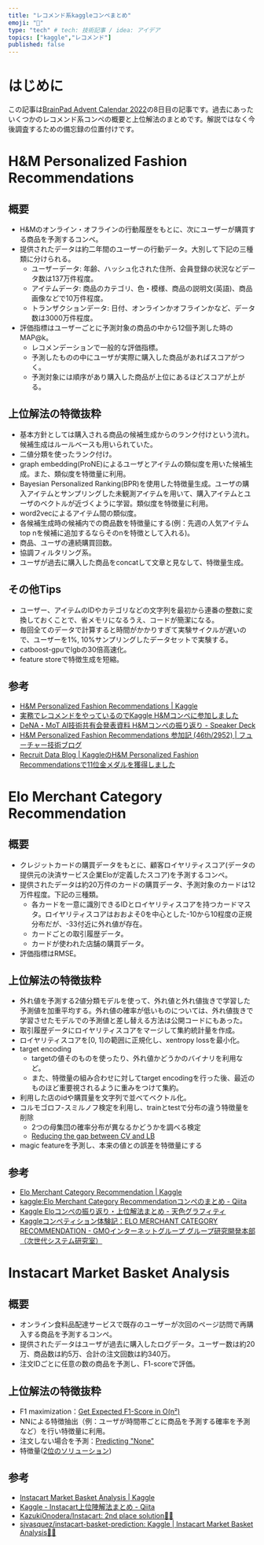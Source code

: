 ```yaml
---
title: "レコメンド系kaggleコンペまとめ"
emoji: "👋"
type: "tech" # tech: 技術記事 / idea: アイデア
topics: ["kaggle","レコメンド"]
published: false
---
```


# はじめに

この記事は[BrainPad Advent Calendar 2022](https://qiita.com/advent-calendar/2022/brainpad)の8日目の記事です。過去にあったいくつかのレコメンド系コンペの概要と上位解法のまとめです。解説ではなく今後調査するための備忘録の位置付けです。

# H&M Personalized Fashion Recommendations

## 概要

- H&Mのオンライン・オフラインの行動履歴をもとに、次にユーザーが購買する商品を予測するコンペ。
- 提供されたデータは約二年間のユーザーの行動データ。大別して下記の三種類に分けられる。
  - ユーザーデータ: 年齢、ハッシュ化された住所、会員登録の状況などデータ数は137万件程度。
  - アイテムデータ: 商品のカテゴリ、色・模様、商品の説明文(英語)、商品画像などで10万件程度。
  - トランザクションデータ: 日付、オンラインかオフラインかなど、データ数は3000万件程度。
- 評価指標はユーザーごとに予測対象の商品の中から12個予測した時のMAP@k。
  - レコメンデーションで一般的な評価指標。
  - 予測したものの中にユーザが実際に購入した商品があればスコアがつく。
  - 予測対象には順序があり購入した商品が上位にあるほどスコアが上がる。

## 上位解法の特徴抜粋

- 基本方針としては購入される商品の候補生成からのランク付けという流れ。候補生成はルールベースも用いられていた。
- 二値分類を使ったランク付け。
- graph embedding(ProNE)によるユーザとアイテムの類似度を用いた候補生成。また、類似度を特徴量に利用。
- Bayesian Personalized Ranking(BPR)を使用した特徴量生成。ユーザの購入アイテムとサンプリングした未観測アイテムを用いて、購入アイテムとユーザのベクトルが近づくように学習。類似度を特徴量に利用。
- word2vecによるアイテム間の類似度。
- 各候補生成時の候補内での商品数を特徴量にする(例：先週の人気アイテムtop nを候補に追加するならそのnを特徴として入れる)。
- 商品、ユーザの連続購買回数。
- 協調フィルタリング系。
- ユーザが過去に購入した商品をconcatして文章と見なして、特徴量生成。

## その他Tips

- ユーザー、アイテムのIDやカテゴリなどの文字列を最初から連番の整数に変換しておくことで、省メモリになるうえ、コードが簡潔になる。
- 毎回全てのデータで計算すると時間がかかりすぎて実験サイクルが遅いので、ユーザーを1%, 10%サンプリングしたデータセットで実験する。
- catboost-gpuでlgbの30倍高速化。
- feature storeで特徴生成を短縮。

## 参考

- [H&M Personalized Fashion Recommendations | Kaggle](<https://www.kaggle.com/c/h-and-m-personalized-fashion-recommendations>)
- [実務でレコメンドをやっているのでKaggle H&Mコンペに参加しました](<https://yng87.page/blog/2022/05/kaggle_hm/>)
- [DeNA・MoT AI技術共有会発表資料 H&Mコンペの振り返り - Speaker Deck](<https://speakerdeck.com/kuto5046/denamot-aiji-shu-gong-you-hui-fa-biao-zi-liao-h-and-mkonpefalsezhen-rifan-ri?slide=6>)
- [H&M Personalized Fashion Recommendations 参加記 (46th/2952) | フューチャー技術ブログ](<https://future-architect.github.io/articles/20220602b/>)
- [Recruit Data Blog | KaggleのH&M Personalized Fashion Recommendationsで11位金メダルを獲得しました](<https://blog.recruit.co.jp/data/articles/kaggle-h-and-m/#%E4%BB%96%E3%81%AE%E4%B8%8A%E4%BD%8D%E8%A7%A3%E6%B3%95%E3%81%A8%E3%81%AE%E6%AF%94%E8%BC%83>)

# Elo Merchant Category Recommendation

## 概要

- クレジットカードの購買データをもとに、顧客ロイヤリティスコア(データの提供元の決済サービス企業Eloが定義したスコア)を予測するコンペ。
- 提供されたデータは約20万件のカードの購買データ、予測対象のカードは12万件程度。下記の三種類。
  - 各カードを一意に識別できるIDとロイヤリティスコアを持つカードマスタ。ロイヤリティスコアはおおよそ0を中心とした-10から10程度の正規分布だが、-33付近に外れ値が存在。
  - カードごとの取引履歴データ。
  - カードが使われた店舗の購買データ。
- 評価指標はRMSE。

## 上位解法の特徴抜粋

- 外れ値を予測する2値分類モデルを使って、外れ値と外れ値抜きで学習した予測値を加重平均する。外れ値の確率が低いものについては、外れ値抜きで学習させたモデルでの予測値と差し替える方法は公開コードにもあった。
- 取引履歴データにロイヤリティスコアをマージして集約統計量を作成。
- ロイヤリティスコアを[0, 1]の範囲に正規化し、xentropy lossを最小化。
- target encoding
  - targetの値そのものを使ったり、外れ値かどうかのバイナリを利用など。
  - また、特徴量の組み合わせに対してtarget encodingを行った後、最近のものほど重要視されるように重みをつけて集約。
- 利用した店のidや購買量を文字列で並べてベクトル化。
- コルモゴロフ-スミルノフ検定を利用し、trainとtestで分布の違う特徴量を削除
  - 2つの母集団の確率分布が異なるかどうかを調べる検定
  - [Reducing the gap between CV and LB](<https://www.kaggle.com/c/elo-merchant-category-recommendation/discussion/77537>)
- magic featureを予測し、本来の値との誤差を特徴量にする

## 参考

- [Elo Merchant Category Recommendation | Kaggle](<https://www.kaggle.com/c/elo-merchant-category-recommendation>)
- [kaggle:Elo Merchant Category Recommendationコンペのまとめ - Qiita](<https://qiita.com/makotu1208/items/f10855aec2e67b4a44d1>)
- [Kaggle Eloコンペの振り返り・上位解法まとめ - 天色グラフィティ](<https://amalog.hateblo.jp/entry/elo-merchant-category-recommendation>)
- [Kaggleコンペティション体験記：ELO MERCHANT CATEGORY RECOMMENDATION - GMOインターネットグループ グループ研究開発本部（次世代システム研究室）](<https://recruit.gmo.jp/engineer/jisedai/blog/kaggle_elo_merchant_yt/>)

# Instacart Market Basket Analysis

## 概要

- オンライン食料品配達サービスで既存のユーザーが次回のページ訪問で再購入する商品を予測するコンペ。
- 提供されたデータはユーザが過去に購入したログデータ。ユーザー数は約20万、商品数は約5万、合計の注文回数は約340万。
- 注文IDごとに任意の数の商品を予測し、F1-scoreで評価。

## 上位解法の特徴抜粋

- F1 maximization：[Get Expected F1-Score in O(n²)](<https://www.kaggle.com/competitions/instacart-market-basket-analysis/discussion/37221>)
- NNによる特徴抽出（例：ユーザが時間帯ごとに商品を予測する確率を予測など）を行い特徴量に利用。
- 注文しない場合を予測：[Predicting "None"](<https://www.kaggle.com/c/instacart-market-basket-analysis/discussion/35716>)
- 特徴量([2位のソリューション](<https://github.com/KazukiOnodera/Instacart>))

## 参考

- [Instacart Market Basket Analysis | Kaggle](<https://www.kaggle.com/c/instacart-market-basket-analysis>)
- [Kaggle - Instacart上位陣解法まとめ - Qiita](https://qiita.com/namakemono/items/6b719d38526a7b32dca1)
- [KazukiOnodera/Instacart: 2nd place solution🥕🥈](<https://github.com/KazukiOnodera/Instacart>)
- [sjvasquez/instacart-basket-prediction: Kaggle | Instacart Market Basket Analysis🥕🥉](<https://github.com/sjvasquez/instacart-basket-prediction>)
